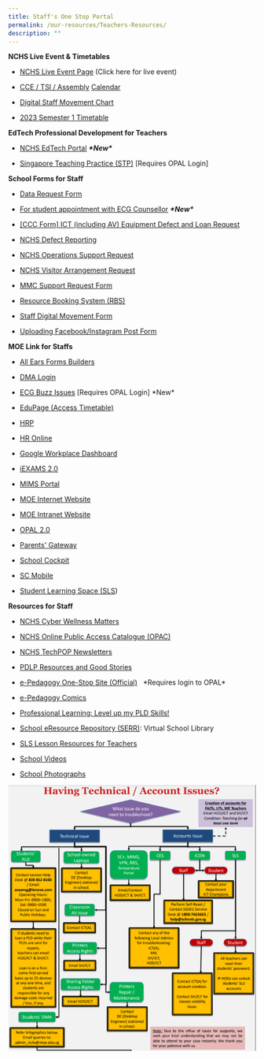 ```yaml
---
title: Staff's One Stop Portal
permalink: /our-resources/Teachers-Resources/
description: ""
---
```

**NCHS Live Event & Timetables**<br>
*   [NCHS Live Event Page](https://www.google.com/url?q=https%3A%2F%2Fgo.gov.sg%2Fnchs-live&sa=D&sntz=1&usg=AOvVaw0l9o1DpgtbcLBQMS7Ow8j6) (Click here for live event)
        
*   [C](https://docs.google.com/spreadsheets/d/1-VbLmBSi5UDXj_ElVm3A_wcaFnmo6MRh/edit?usp=sharing&ouid=107463612220364539486&rtpof=true&sd=true)[CE / TSI / Assembly](https://docs.google.com/spreadsheets/d/1-VbLmBSi5UDXj_ElVm3A_wcaFnmo6MRh/edit?usp=sharing&ouid=107463612220364539486&rtpof=true&sd=true) [Calendar](https://docs.google.com/spreadsheets/d/1-VbLmBSi5UDXj_ElVm3A_wcaFnmo6MRh/edit?usp=sharing&ouid=107463612220364539486&rtpof=true&sd=true)
    
*   [Digital Staff Movement Chart](https://sites.google.com/moe.edu.sg/nchs-staffmovement/home)
    
*   [2023 Semester 1 Timetable](https://drive.google.com/drive/folders/1H1LEVFF6JxSl7QaW2dnv2n7cBQM26iIH?usp=share_link)<br>

**EdTech Professional Development for Teachers** 
*    [NCHS EdTech Portal](https://www.google.com/url?q=https%3A%2F%2Fsites.google.com%2Fmoe.edu.sg%2Fnchs-edtech%2Fhome&sa=D&sntz=1&usg=AOvVaw17XqdJKIc0OauG8ihGm3tf) _**\*New\***_
    
*   [Singapore Teaching Practice (STP)](https://www.google.com/url?q=https%3A%2F%2Fgo.gov.sg%2Fstp&sa=D&sntz=1&usg=AOvVaw0za6S4gXutm8DakRqiDx7w) \[Requires OPAL Login\]

**School Forms for Staff**
*   [Data Request Form](https://www.google.com/url?q=https%3A%2F%2Fbit.ly%2F3guGbvO&sa=D&sntz=1&usg=AOvVaw046gkbXUfM1oiSQs9RJnmx)
    
*   [For student appointment with ECG Counsellor](https://www.google.com/url?q=https%3A%2F%2Fmoeecg.appointeze.com%2Fonlinelink%2FPanMiaohua&sa=D&sntz=1&usg=AOvVaw10brvgJQspCmKM7MFwAS6R) _**\*New\***_
    
*  [[CCC Form] ICT (including AV) Equipment Defect and Loan Request](https://www.google.com/url?q=https%3A%2F%2Fgo.gov.sg%2Ficthelpccc&sa=D&sntz=1&usg=AOvVaw3YAma3bWkRvpHvgKSwHL44)
    
*  [NCHS Defect Reporting](https://www.google.com/url?q=https%3A%2F%2Fform.gov.sg%2F6279c4d743b1c300128b5088&sa=D&sntz=1&usg=AOvVaw0TlArOOu9EtRHoOk5mWN3T)
    
*   [NCHS Operations Support Request](https://www.google.com/url?q=https%3A%2F%2Fform.gov.sg%2F626a03e613531800145617a7&sa=D&sntz=1&usg=AOvVaw2PEWT1Zr46GWwncgd3fQzK)
    
*   [NCHS Visitor Arrangement Request](https://www.google.com/url?q=https%3A%2F%2Fgo.gov.sg%2Fvisitorarrangementrequest&sa=D&sntz=1&usg=AOvVaw3mOLw7AerhVZRJEOBKfRRU)
    
*   [MMC Support Request Form](https://www.google.com/url?q=https%3A%2F%2Fgo.gov.sg%2Fmmcrequest&sa=D&sntz=1&usg=AOvVaw3eH_wlOXftisNXHw58I6VI)
    
*   [Resource Booking System (RBS)](https://www.google.com/url?q=https%3A%2F%2Frbs.avero-tech.com&sa=D&sntz=1&usg=AOvVaw3DTJqTqrPRWNiNrNRKw4fY)
    
*   [Staff Digital Movement Form](http://www.google.com/url?q=http%3A%2F%2Fgo.gov.sg%2Fonleave&sa=D&sntz=1&usg=AOvVaw1I1Y5PjygOP0tYdmGiL92m)
        
*   [Uploading Facebook/Instagram Post Form](https://www.google.com/url?q=https%3A%2F%2Fgo.gov.sg%2Fnchsfbinsta&sa=D&sntz=1&usg=AOvVaw0JUj167010-eW7Dy47f6Z2)

**MOE Link for Staffs**<br>
*   [All Ears Forms Builders](https://forms.moe.edu.sg/)
    
*   [DMA Login](https://www.mobileguardian.com/)
    
*   [ECG Buzz Issues](https://go.gov.sg/ecgbuzz) \[Requires OPAL Login\] \*New\*
    
*   [EduPage (Access Timetable)](https://nchs.edupage.org/login/)
    
*   [HRP](https://www.hrp.gov.sg/hrp/#/)
    
*   [HR Online](http://intranet.moe.gov.sg/hronline/Pages/Home.aspx)
    
*   [Google Workplace Dashboard](https://workspace.google.com/dashboard) 
    
*   [iEXAMS 2.0](http://iexams.seab.gov.sg/sso/login)
    
*   [MIMS Portal](https://idp.mims.moe.gov.sg/nidp/saml2/sso)
    
*   [MOE Internet Website](https://www.moe.gov.sg/)
    
*   [MOE Intranet Website](https://intranet.moe.gov.sg/Pages/Home.aspx)
    
*   [OPAL 2.0](https://www.opal2.moe.edu.sg/)
    
*   [Parents' Gateway](https://pg.moe.edu.sg/)
    
*   [School Cockpit](https://schoolcockpit.moe.gov.sg/)
    
*   [SC Mobile](https://scmobile.moe.edu.sg/login)
    
*   [Student Learning Space (SLS](https://vle.learning.moe.edu.sg/login))

**Resources for Staff**<br>
*   [NCHS Cyber Wellness Matters](https://sites.google.com/moe.edu.sg/nchs-create-curate-connect/cyber-wellness)
    
*   [NCHS Online Public Access Catalogue (OPAC)](https://schoolibrary.moe.edu.sg/nanchiauhigh/cgi-bin/spydus.exe/MSGTRN/WPAC/HOME) 
    
*   [NCHS TechPOP Newsletters](https://sites.google.com/moe.edu.sg/nchs-create-curate-connect/techpop)
    
*   [PDLP Resources and Good Stories](https://sites.google.com/moe.edu.sg/personaliseddigitallearningpro/home)
    
*   [e-Pedagogy One-Stop Site (Official)](https://go.gov.sg/eped-onestop)   \*Requires login to OPAL\* 
    
*   [e-Pedagogy Comics](https://go.gov.sg/eped-comics) 
    
*   [Professional Learning: Level up my PLD Skills!](https://sites.google.com/moe.edu.sg/nchs-create-curate-connect/pld-matters/level-up-my-pld-skills)
    
*   [School eResource Repository (SERR)](https://schoolibrary.moe.edu.sg/eresourcessec/cgi-bin/spydus.exe/MSGTRN/WPAC/HOME): Virtual School Library
    
*   [SLS Lesson Resources for Teachers](https://sites.google.com/moe.edu.sg/nchs-pdlp-site-for-teachers/repository-of-sls-lessons)

*   [School Videos](https://drive.google.com/drive/folders/0B0NLoi7jhnNmcnZwdENPcU40TXM?usp=sharing)  

*   [School Photographs](https://drive.google.com/drive/folders/0B0NLoi7jhnNmNWFNV2c2OHdtdVE?usp=sharing)

![Technical Account Issues Chart Staff](/images/Technical%20and%20Account%20Issues%20Chart%20for%20Staff.png)